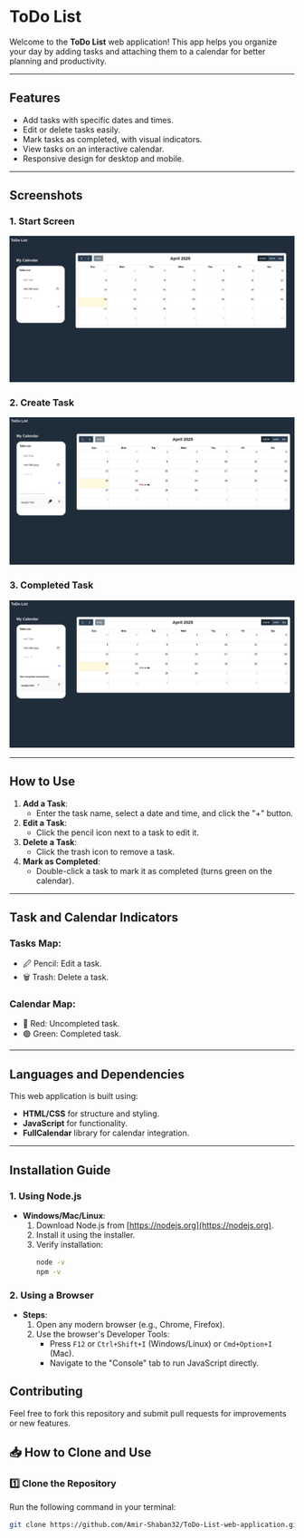 # **ToDo List**

Welcome to the **ToDo List** web application! This app helps you organize your day by adding tasks and attaching them to a calendar for better planning and productivity.

---

## **Features**
- Add tasks with specific dates and times.
- Edit or delete tasks easily.
- Mark tasks as completed, with visual indicators.
- View tasks on an interactive calendar.
- Responsive design for desktop and mobile.

---

## **Screenshots**
### **1. Start Screen**
![Start Screen](images/start.png)

### **2. Create Task**
![Create Task](images/createtask.png)

### **3. Completed Task**
![Completed Task](images/completetask.png)

---

## **How to Use**
1. **Add a Task**:
   - Enter the task name, select a date and time, and click the "+" button.
2. **Edit a Task**:
   - Click the pencil icon next to a task to edit it.
3. **Delete a Task**:
   - Click the trash icon to remove a task.
4. **Mark as Completed**:
   - Double-click a task to mark it as completed (turns green on the calendar).

---

## **Task and Calendar Indicators**
### **Tasks Map**:
- 🖉 Pencil: Edit a task.
- 🗑️ Trash: Delete a task.

### **Calendar Map**:
- 🔴 Red: Uncompleted task.
- 🟢 Green: Completed task.

---

## **Languages and Dependencies**
This web application is built using:
- **HTML/CSS** for structure and styling.
- **JavaScript** for functionality.
- **FullCalendar** library for calendar integration.

--- 

## **Installation Guide**

### **1. Using Node.js**
- **Windows/Mac/Linux**:
  1. Download Node.js from [https://nodejs.org](https://nodejs.org).
  2. Install it using the installer.
  3. Verify installation:
     ```bash
     node -v
     npm -v
     ```

### **2. Using a Browser**
- **Steps**:
  1. Open any modern browser (e.g., Chrome, Firefox).
  2. Use the browser's Developer Tools:
     - Press `F12` or `Ctrl+Shift+I` (Windows/Linux) or `Cmd+Option+I` (Mac).
     - Navigate to the "Console" tab to run JavaScript directly.


## **Contributing**
Feel free to fork this repository and submit pull requests for improvements or new features.

## 📥 How to Clone and Use

### 1️⃣ Clone the Repository
Run the following command in your terminal:

```bash
git clone https://github.com/Amir-Shaban32/ToDo-List-web-application.git
